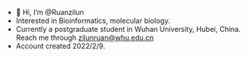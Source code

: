 - 👋 Hi, I’m @Ruanzilun
- Interested in Bioinformatics, molecular biology.
- Currently a postgraduate student in Wuhan University, Hubei, China. Reach me through zilunruan@whu.edu.cn
- Account created 2022/2/9.

<!---
Ruanzilun/Ruanzilun is a ✨ special ✨ repository because its `README.md` (this file) appears on your GitHub profile.
You can click the Preview link to take a look at your changes.
--->



